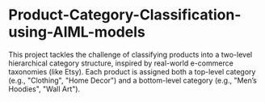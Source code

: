 # Product-Category-Classification-using-AIML-models
This project tackles the challenge of classifying products into a two-level hierarchical category structure, inspired by real-world e-commerce taxonomies (like Etsy). Each product is assigned both a top-level category (e.g., "Clothing", "Home Decor") and a bottom-level category (e.g., "Men’s Hoodies", "Wall Art").
